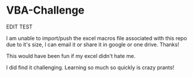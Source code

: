 # VBA-Challenge
EDIT TEST


I am unable to import/push the excel macros file associated with this repo due to it's size,  I can email it or share it in google or one drive.   Thanks!


This would have been fun if my excel didn't hate me.  

I did find it challenging.  Learning so much so quickly is crazy prants!
